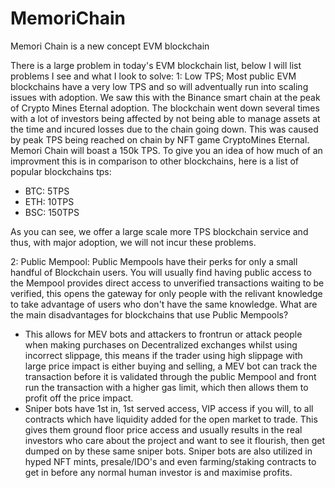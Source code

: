 # MemoriChain
Memori Chain is a new concept EVM blockchain

There is a large problem in today's EVM blockchain list, below I will list problems I see and what I look to solve:
1: Low TPS; Most public EVM blockchains have a very low TPS and so will adventually run into scaling issues with adoption. We saw this with the Binance smart chain at the peak of Crypto Mines Eternal adoption. The blockchain went down several times with a lot of investors being affected by not being able to manage assets at the time and incured losses due to the chain going down. This was caused by peak TPS being reached on chain by NFT game CryptoMines Eternal. Memori Chain will boast a 150k TPS. To give you an idea of how much of an improvment this is in comparison to other blockchains, here is a list of popular blockchains tps:
- BTC: 5TPS
- ETH: 10TPS
- BSC: 150TPS

As you can see, we offer a large scale more TPS blockchain service and thus, with major adoption, we will not incur these problems. 

2: Public Mempool: Public Mempools have their perks for only a small handful of Blockchain users. You will usually find having public access to the Mempool provides direct access to unverified transactions waiting to be verified, this opens the gateway for only people with the relivant knowledge to take advantage of users who don't have the same knowledge.
What are the main disadvantages for blockchains that use Public Mempools?
- This allows for MEV bots and attackers to frontrun or attack people when making purchases on Decentralized exchanges whilst using incorrect slippage, this means if the trader using high slippage with large price impact is either buying and selling, a MEV bot can track the transaction before it is validated through the public Mempool and front run the transaction with a higher gas limit, which then allows them to profit off the price impact. 
- Sniper bots have 1st in, 1st served access, VIP access if you will, to all contracts which have liquidity added for the open market to trade. This gives them ground floor price access and usually results in the real investors who care about the project and want to see it flourish, then get dumped on by these same sniper bots. Sniper bots are also utilized in hyped NFT mints, presale/IDO's and even farming/staking contracts to get in before any normal human investor is and maximise profits. 
